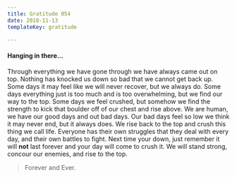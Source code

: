 ```yaml
---
title: Gratitude 054
date: 2018-11-13
templateKey: gratitude

---
```


#### Hanging in there...

Through everything we have gone through we have always came out on top.  Nothing has knocked us down so bad that we cannot get back up.  Some days it may feel like we will never recover, but we always do.  Some days everything just is too much and is too overwhelming, but we find our way to the top.  Some days we feel crushed, but somehow we find the strength to kick that boulder off of our chest and rise above.  We are human, we have our good days and out bad days.  Our bad days feel so low we think it may never end, but it always does.  We rise back to the top and crush this thing we call life.  Everyone has their own struggles that they deal with every day, and their own battles to fight.  Next time your down, just remember it will **not** last forever and your day will come to crush it.  We will stand strong, concour our enemies, and rise to the top.

> Forever and Ever.
